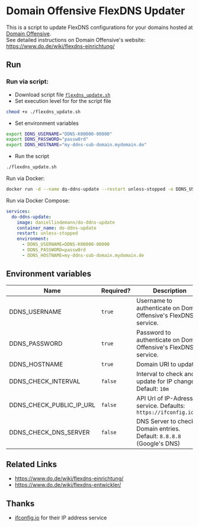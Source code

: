 # Domain Offensive FlexDNS Updater

This is a script to update FlexDNS configurations for your domains hosted at [Domain Offensive](https://do.de).  
See detailed instructions on Domain Offensive's website: https://www.do.de/wiki/flexdns-einrichtung/

## Run

### Run via script:

- Download script file [`flexdns_update.sh`](flexdns_update.sh)
- Set execution level for for the script file

```bash
chmod +x ./flexdns_update.sh
```

- Set environment variables

```bash
export DDNS_USERNAME="DDNS-K00000-00000"
export DDNS_PASSWORD="passw0rd"
export DDNS_HOSTNAME="my-ddns-sub-domain.mydomain.de"
```

- Run the script

```bash
./flexdns_update.sh
```

Run via Docker:

```bash
docker run -d --name do-ddns-update --restart unless-stopped -e DDNS_USERNAME="DDNS-K00000-00000" -e DDNS_PASSWORD="passw0rd" -e DDNS_HOSTNAME="my-ddns-sub-domain.mydomain.de" daniellindemann/do-ddns-update
```

Run via Docker Compose:

```yaml
services:
  do-ddns-update:
    image: daniellindemann/do-ddns-update
    container_name: do-ddns-update
    restart: unless-stopped
    environment:
      - DDNS_USERNAME=DDNS-K00000-00000
      - DDNS_PASSWORD=passw0rd
      - DDNS_HOSTNAME=my-ddns-sub-domain.mydomain.de
```

## Environment variables

| Name | Required? | Description |
| ---- | --------- | ----------- |
| DDNS_USERNAME | `true` | Username to authenticate on Domain Offensive's FlexDNS service. |
| DDNS_PASSWORD | `true` | Password to authenticate on Domain Offensive's FlexDNS service. |
| DDNS_HOSTNAME | `true` | Domain URI to update. |
| DDNS_CHECK_INTERVAL | `false` | Interval to check and update for IP changes. Default: `10m` |
| DDNS_CHECK_PUBLIC_IP_URL | `false` | API Url of IP-Adresse service. Defaults: `https://ifconfig.io/ip` |
| DDNS_CHECK_DNS_SERVER | `false` | DNS Server to check Domain entries. Default: `8.8.8.8` (Google's DNS) |

## Related Links

- https://www.do.de/wiki/flexdns-einrichtung/
- https://www.do.de/wiki/flexdns-entwickler/

## Thanks

- [ifconfig.io](https://ifconfig.io) for their IP address service
